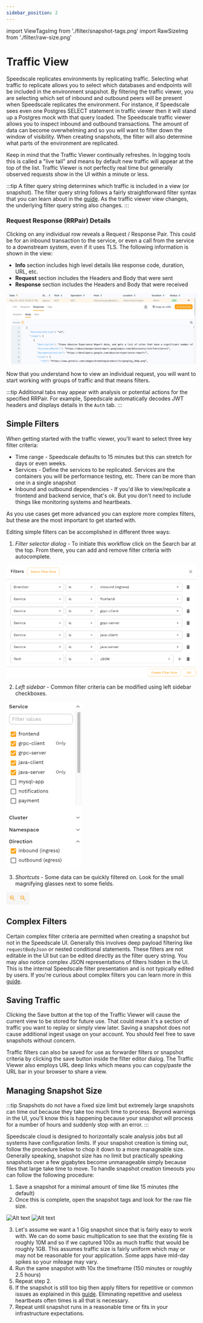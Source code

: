 ```yaml
---
sidebar_position: 2
---
```


import ViewTagsImg from './filter/snapshot-tags.png'
import RawSizeImg from './filter/raw-size.png'

# Traffic View

Speedscale replicates environments by replicating traffic. Selecting what traffic to replicate allows you to select which databases and endpoints will be included in the environment snapshot. By filtering the traffic viewer, you are selecting which set of inbound and outbound peers will be present when Speedscale replicates the environment. For instance, if Speedscale sees even one Postgres SELECT statement in traffic viewer then it will stand up a Postgres mock with that query loaded. The Speedscale traffic viewer allows you to inspect inbound and outbound transactions. The amount of data can become overwhelming and so you will want to filter down the window of visibility. When creating snapshots, the filter will also determine what parts of the environment are replicated.

Keep in mind that the Traffic Viewer continually refreshes. In logging tools this is called a "live tail" and means by default new traffic will appear at the top of the list. Traffic Viewer is not perfectly real time but generally observed requests show in the UI within a minute or less.

:::tip
A filter query string determines which traffic is included in a view (or snapshot). The filter query string follows a fairly straightforward filter syntax that you can learn about in the [guide](../guides/creating-filters/index.md). As the traffic viewer view changes, the underlying filter query string also changes.
:::

### Request Response (RRPair) Details <a href="#rrpairs" id="rrpairs"></a>

Clicking on any individual row reveals a Request / Response Pair. This could be for an inbound transaction to the service, or even a call from the service to a downstream system, even if it uses TLS. The following information is shown in the view:

* **Info** section includes high level details like response code, duration, URL, etc.
* **Request** section includes the Headers and Body that were sent
* **Response** section includes the Headers and Body that were received

![Request Response Pair](../observe-rrpair.png)

Now that you understand how to view an individual request, you will want to start working with groups of traffic and that means filters.

:::tip
Additional tabs may appear with analysis or potential actions for the specified RRPair. For example, Speedscale automatically decodes JWT headers and displays details in the `Auth` tab.
:::

## Simple Filters <a href="#simple-filters" id="simple-filters"></a>

When getting started with the traffic viewer, you'll want to select three key filter criteria:
* Time range - Speedscale defaults to 15 minutes but this can stretch for days or even weeks.
* Services - Define the services to be replicated. Services are the containers you will be performance testing, etc. There can be more than one in a single snapshot
* Inbound and outbound dependencies - If you'd like to view/replicate a frontend and backend service, that's ok. But you don't need to include things like monitoring systems and heartbeats.

As you use cases get more advanced you can explore more complex filters, but these are the most important to get started with.

Editing simple filters can be accomplished in different three ways:

1. *Filter selector dialog* - To initiate this workflow click on the Search bar at the top. From there, you can add and remove filter criteria with autocomplete.

![ui_filters](./filter/filters.png)

2. *Left sidebar* - Common filter criteria can be modified using left sidebar checkboxes.

![facets](./filter/facets.png)

3. *Shortcuts* - Some data can be quickly filtered on. Look for the small magnifying glasses next to some fields.

![shortcuts](./filter/shortcuts.png)

## Complex Filters <a href="#complex-filters" id="complex-filters"></a>

Certain complex filter criteria are permitted when creating a snapshot but not in the Speedscale UI. Generally this involves deep payload filtering like `requestBodyJson` or nested conditional statements. These filters are not editable in the UI but can be edited directly as the filter query string. You may also notice complex JSON representations of filters hidden in the UI. This is the internal Speedscale filter presentation and is not typically edited by users. If you're curious about complex filters you can learn more in this [guide](../guides/advanced-filters.md).

## Saving Traffic <a href="#saving" id="saving"></a>

Clicking the Save button at the top of the Traffic Viewer will cause the current view to be stored for future use. That could mean it's a section of traffic you want to replay or simply view later. Saving a snapshot does not cause additional ingest usage on your account. You should feel free to save snapshots without concern.

Traffic filters can also be saved for use as forwarder filters or snapshot criteria by clicking the save button inside the filter editor dialog. The Traffic Viewer also employs URL deep links which means you can copy/paste the URL bar in your browser to share a view.

## Managing Snapshot Size

:::tip
Snapshots do not have a fixed size limit but extremely large snapshots can time out because they take too much time to process. Beyond warnings in the UI, you'll know this is happening because your snapshot will process for a number of hours and suddenly stop with an error.
:::

Speedscale cloud is designed to horizontally scale analysis jobs but all systems have configuration limits. If your snapshot creation is timing out, follow the procedure below to chop it down to a more manageable size. Generally speaking, snapshot size has no limit but practically speaking snapshots over a few gigabytes become unmanageable simply because files that large take time to move. To handle snapshot creation timeouts you can follow the following procedure:

1. Save a snapshot for a minimal amount of time like 15 minutes (the default)
2. Once this is complete, open the snapshot tags and look for the raw file size.

<img src={ViewTagsImg} height="300px" alt="Alt text" />
<img src={RawSizeImg} height="300px" alt="Alt text" />

3. Let's assume we want a 1 Gig snapshot since that is fairly easy to work with. We can do some basic multiplication to see that the existing file is roughly 10M and so if we captured 100x as much traffic that would be roughly 1GB. This assumes traffic size is fairly uniform which may or may not be reasonable for your application. Some apps have mid-day spikes so your mileage may vary.
4. Run the same snapshot with 10x the timeframe (150 minutes or roughly 2.5 hours)
5. Repeat step 2.
6. If the snapshot is still too big then apply filters for repetitive or common issues as explained in this [guide](../guides/advanced-filters.md). Eliminating repetitive and useless heartbeats often times is all that is necessary.
7. Repeat until snapshot runs in a reasonable time or fits in your infrastructure expectations.